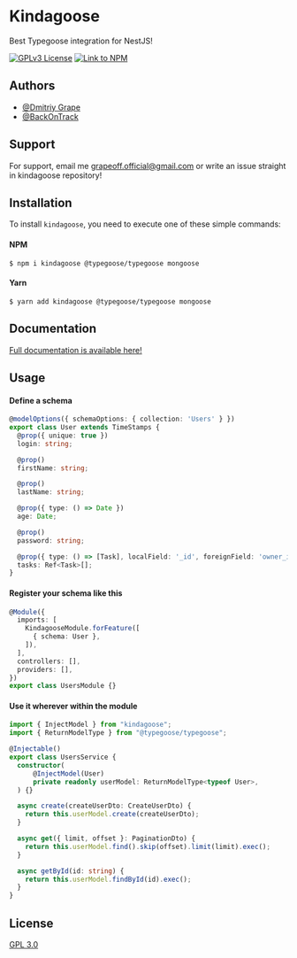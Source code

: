 # Kindagoose

Best Typegoose integration for NestJS!

[![GPLv3 License](https://img.shields.io/badge/License-GPL%20v3-yellow.svg)](https://opensource.org/licenses/)
[![Link to NPM](https://img.shields.io/badge/npm-kindagoose-red)](https://grapeoffjs.github.io/kindagoose)

## Authors

- [@Dmitriy Grape](https://github.com/GrapeoffJS)
- [@BackOnTrack](https://github.com/BackOnTrackgithub)

## Support

For support, email me grapeoff.official@gmail.com or write an issue straight in kindagoose repository!


## Installation

To install `kindagoose`, you need to execute one of these simple commands:

#### NPM

```shell
$ npm i kindagoose @typegoose/typegoose mongoose
```

#### Yarn

```shell
$ yarn add kindagoose @typegoose/typegoose mongoose
```
## Documentation

[Full documentation is available here!](https://grapeoffjs.github.io/kindagoose)


## Usage

#### Define a schema
```typescript
@modelOptions({ schemaOptions: { collection: 'Users' } })
export class User extends TimeStamps {
  @prop({ unique: true })
  login: string;

  @prop()
  firstName: string;

  @prop()
  lastName: string;

  @prop({ type: () => Date })
  age: Date;

  @prop()
  password: string;

  @prop({ type: () => [Task], localField: '_id', foreignField: 'owner_id' })
  tasks: Ref<Task>[];
}
```

#### Register your schema like this
```typescript
@Module({
  imports: [
    KindagooseModule.forFeature([
      { schema: User },
    ]),
  ],
  controllers: [],
  providers: [],
})
export class UsersModule {}
```

#### Use it wherever within the module

```typescript
import { InjectModel } from "kindagoose";
import { ReturnModelType } from "@typegoose/typegoose";

@Injectable()
export class UsersService {
  constructor(
      @InjectModel(User)
      private readonly userModel: ReturnModelType<typeof User>,
  ) {}

  async create(createUserDto: CreateUserDto) {
    return this.userModel.create(createUserDto);
  }

  async get({ limit, offset }: PaginationDto) {
    return this.userModel.find().skip(offset).limit(limit).exec();
  }

  async getById(id: string) {
    return this.userModel.findById(id).exec();
  }
}
```

## License

[GPL 3.0](https://github.com/GrapeoffJS/kindagoose/blob/master/LICENSE)
